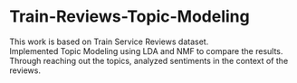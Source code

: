 # Train-Reviews-Topic-Modeling

This work is based on Train Service Reviews dataset.<br/>
Implemented Topic Modeling using LDA and NMF to compare the results.<br/>
Through reaching out the topics, analyzed sentiments in the context of the reviews.
